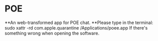 # POE
**An web-transformed app for POE chat.
**Please type in the terminal: sudo xattr -rd com.apple.quarantine /Applications/poee.app 
If there's something wrong when opening the software.
